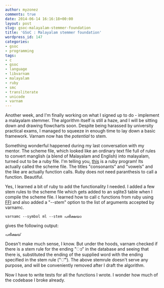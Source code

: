 ```yaml
---
author: myzonez
comments: true
date: 2014-06-14 16:16:18+00:00
layout: post
slug: gsoc-malayalam-stemmer-foundation
title: 'GSoC : Malayalam stemmer foundation'
wordpress_id: 147
categories:
- gsoc
- programming
tags:
- c
- gsoc
- language
- libvarnam
- malayalam
- ruby
- smc
- transliterate
- unicode
- varnam
---
```


Another week, and I'm finally working on what I signed up to do - implement a malayalam stemmer. The algorithm itself is still a haze, and I will be sitting down and drawing flowcharts soon. Despite being harassed by university practical exams, I managed to squeeze in enough time to lay down a basic framework. Varnam now has the *potential* to stem.

Something wonderful happened during my last conversation with my mentor. The scheme file, which looked like an ordinary text file full of rules to convert manglish (a blend of Malayalam and English) into malayalam, turned out to be a ruby file. I'm telling you, [this](https://github.com/varnamproject/libvarnam/blob/master/schemes/ml) is a ruby program! Its actually called the scheme file. The titles "consonants" and "vowels" and the like are actually function calls. Ruby does not need paranthesis to call a function. Beautiful.

Yes, I learned a bit of ruby to add the functionality I needed. I added a few stem rules to the scheme file which gets added to an sqlite3 table when I compile the scheme file. I learned how to call c functions from ruby using [FFI](http://www.rubyinside.com/ruby-ffi-library-calling-external-libraries-now-easier-1293.html) and also added a "--stem" option to the list of arguments accepted by varnamc.

`varnamc --symbol ml --stem പരീക്ഷയാ`

gives the following output:

`പരീക്ഷയ്`

Doesn't make much sense, I know. But under the hoods, varnam checked if there is a stem rule for the ending "ാ" in the database and seeing that there is, substituted the ending of the supplied word with the ending specified in the stem rule ("്"). The above stemrule doesn't serve any purpose, and will be conveniently removed after I draft the algorithm. 

Now I have to write tests for all the functions I wrote. I wonder how much of the codebase I broke already.



